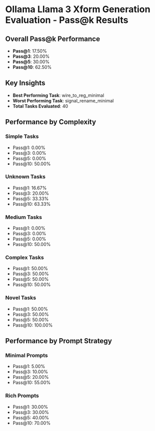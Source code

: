 
# Ollama Llama 3 Xform Generation Evaluation - Pass@k Results

## Overall Pass@k Performance
- **Pass@1**: 17.50%
- **Pass@3**: 20.00%
- **Pass@5**: 30.00%
- **Pass@10**: 62.50%


## Key Insights
- **Best Performing Task**: wire_to_reg_minimal
- **Worst Performing Task**: signal_rename_minimal
- **Total Tasks Evaluated**: 40

## Performance by Complexity

### Simple Tasks
- Pass@1: 0.00%
- Pass@3: 0.00%
- Pass@5: 0.00%
- Pass@10: 50.00%

### Unknown Tasks
- Pass@1: 16.67%
- Pass@3: 20.00%
- Pass@5: 33.33%
- Pass@10: 63.33%

### Medium Tasks
- Pass@1: 0.00%
- Pass@3: 0.00%
- Pass@5: 0.00%
- Pass@10: 50.00%

### Complex Tasks
- Pass@1: 50.00%
- Pass@3: 50.00%
- Pass@5: 50.00%
- Pass@10: 50.00%

### Novel Tasks
- Pass@1: 50.00%
- Pass@3: 50.00%
- Pass@5: 50.00%
- Pass@10: 100.00%

## Performance by Prompt Strategy

### Minimal Prompts
- Pass@1: 5.00%
- Pass@3: 10.00%
- Pass@5: 20.00%
- Pass@10: 55.00%

### Rich Prompts
- Pass@1: 30.00%
- Pass@3: 30.00%
- Pass@5: 40.00%
- Pass@10: 70.00%
